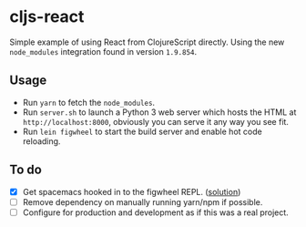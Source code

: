 # cljs-react

Simple example of using React from ClojureScript directly. Using the new `node_modules` integration found in version `1.9.854`.

## Usage

 * Run `yarn` to fetch the `node_modules`.
 * Run `server.sh` to launch a Python 3 web server which hosts the HTML at `http://localhost:8000`, obviously you can serve it any way you see fit.
 * Run `lein figwheel` to start the build server and enable hot code reloading.

## To do

 * [x] Get spacemacs hooked in to the figwheel REPL. ([solution](https://github.com/bhauman/lein-figwheel/wiki/Using-the-Figwheel-REPL-within-NRepl))
 * [ ] Remove dependency on manually running yarn/npm if possible.
 * [ ] Configure for production and development as if this was a real project.
